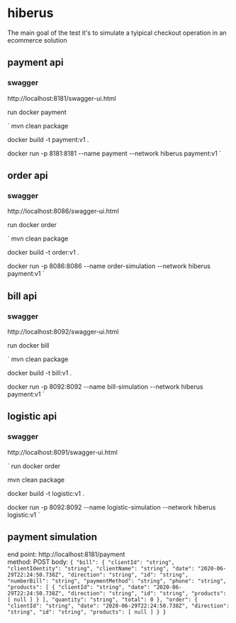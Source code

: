 # hiberus
 The main goal of the test it's to simulate a tyipical checkout operation in an ecommerce solution

## payment api
### swagger
http://localhost:8181/swagger-ui.html

run docker payment

` mvn clean package

docker build -t payment:v1 .

docker run -p 8181:8181 --name payment --network hiberus payment:v1 `


## order api
### swagger
http://localhost:8086/swagger-ui.html

run docker order

` mvn clean package

docker build -t order:v1 .

docker run -p 8086:8086 --name order-simulation --network hiberus payment:v1 `


## bill api
### swagger 
http://localhost:8092/swagger-ui.html

run docker bill

` mvn clean package

docker build -t bill:v1 .

docker run -p 8092:8092 --name bill-simulation --network hiberus payment:v1 `


## logistic api
### swagger
http://localhost:8091/swagger-ui.html

` run docker order

mvn clean package

docker build -t logistic:v1 .

docker run -p 8092:8092 --name logistic-simulation --network hiberus logistic:v1 `


## payment simulation

end point: http://localhost:8181/payment  
method: POST
body:
` {
  "bill": {
    "clientId": "string",
    "clientIdentity": "string",
    "clientName": "string",
    "date": "2020-06-29T22:24:50.738Z",
    "direction": "string",
    "id": "string",
    "numberBill": "string",
    "paymentMethod": "string",
    "phone": "string",
    "products": [
      {
        "clientId": "string",
        "date": "2020-06-29T22:24:50.738Z",
        "direction": "string",
        "id": "string",
        "products": [
          null
        ]
      }
    ],
    "quantity": "string",
    "total": 0
  },
  "order": {
    "clientId": "string",
    "date": "2020-06-29T22:24:50.738Z",
    "direction": "string",
    "id": "string",
    "products": [
      null
    ]
  }
} `
